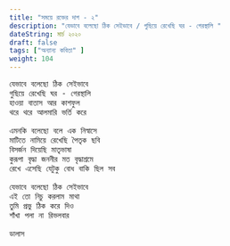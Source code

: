 ```yaml
---
title: "সময়ে রক্তের দাগ - ২"
description: "যেভাবে বলেছো ঠিক সেইভাবে / গুছিয়ে রেখেছি ঘর - গেরস্থালি "
dateString: মার্চ ২০২০ 
draft: false
tags: ["অন্যান্য কবিতা" ]
weight: 104
---
```

<pre>
যেভাবে বলেছো ঠিক সেইভাবে 
গুছিয়ে রেখেছি ঘর - গেরস্থালি 
হাওয়া বাতাস আর কাশফুল 
থরে থরে আলমারি ভর্তি করে 

এমনকি বলেছো বলে এক নিস্বাসে 
মাটিতে নামিয়ে রেখেছি পৈতৃক ছবি 
বিসর্জন দিয়েছি মাতৃভাষা 
কুরূপা বৃদ্ধা জননীর মত বৃদ্ধাশ্রমে 
রেখে এসেছি যেটুকু বোধ বাকি ছিল সব 

যেভাবে বলেছো ঠিক সেইভাবে 
এই তো নিচু করলাম মাথা 
তুমি প্রভু ঠিক করে দিও 
শাঁখা পলা না রিভলবার 

ডালাস 

<pre>